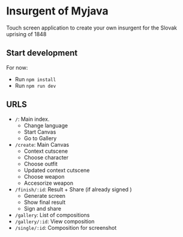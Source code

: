 # Insurgent of Myjava

Touch screen application to create your own insurgent for the Slovak uprising of 1848

## Start development

For now:

- Run `npm install`
- Run `npm run dev`

## URLS

- `/`: Main index.
  - Change language
  - Start Canvas
  - Go to Gallery
- `/create`: Main Canvas
  - Context cutscene
  - Choose character
  - Choose outfit
  - Updated context cutscene
  - Choose weapon
  - Accesorize weapon
- `/finish/:id`: Result + Share (if already signed )
  - Generate screen
  - Show final result
  - Sign and share
- `/gallery`: List of compositions
- `/gallery/:id`: View composition
- `/single/:id`: Composition for screenshot
